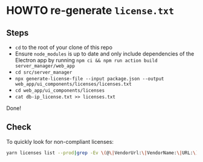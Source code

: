 # HOWTO re-generate `license.txt`

## Steps

* `cd` to the root of your clone of this repo
* Ensure `node_modules` is up to date and only include dependencies of the Electron app by running `npm ci && npm run action build server_manager/web_app`
* `cd src/server_manager`
* `npx generate-license-file --input package.json --output web_app/ui_components/licenses/licenses.txt`
* `cd web_app/ui_components/licenses`
* `cat db-ip_license.txt >> licenses.txt`

Done!

## Check

To quickly look for non-compliant licenses:

```bash
yarn licenses list --prod|grep -Ev \(@\|VendorUrl:\|VendorName:\|URL:\)
```
